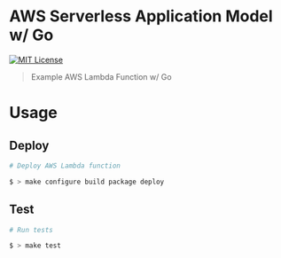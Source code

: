 # AWS Serverless Application Model w/ Go

[![MIT License](https://badgen.now.sh/badge/License/MIT/blue)](https://github.com/superluminar-io/boilerplate-go/blob/master/LICENSE.md)

> Example AWS Lambda Function w/ Go

# Usage

## Deploy

```bash
# Deploy AWS Lambda function

$ > make configure build package deploy
```

## Test

```bash
# Run tests

$ > make test
```
